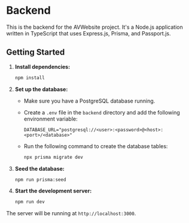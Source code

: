 # Backend

This is the backend for the AVWebsite project. It's a Node.js application written in TypeScript that uses Express.js, Prisma, and Passport.js.

## Getting Started

1.  **Install dependencies:**

    ```bash
    npm install
    ```

2.  **Set up the database:**

    - Make sure you have a PostgreSQL database running.
    - Create a `.env` file in the `backend` directory and add the following environment variable:

      ```
      DATABASE_URL="postgresql://<user>:<password>@<host>:<port>/<database>"
      ```

    - Run the following command to create the database tables:

      ```bash
      npx prisma migrate dev
      ```

3.  **Seed the database:**

    ```bash
    npm run prisma:seed
    ```

4.  **Start the development server:**

    ```bash
    npm run dev
    ```

The server will be running at `http://localhost:3000`.
